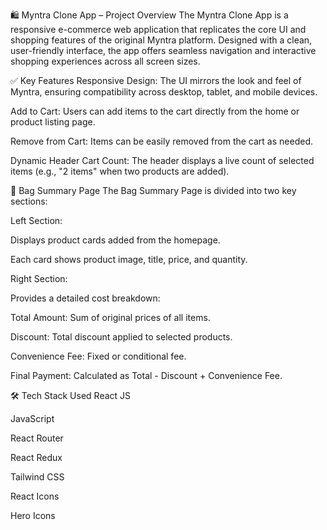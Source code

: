🛍️ Myntra Clone App – Project Overview
The Myntra Clone App is a responsive e-commerce web application that replicates the core UI and shopping features of the original Myntra platform. Designed with a clean, user-friendly interface, the app offers seamless navigation and interactive shopping experiences across all screen sizes.

✅ Key Features
Responsive Design: The UI mirrors the look and feel of Myntra, ensuring compatibility across desktop, tablet, and mobile devices.

Add to Cart: Users can add items to the cart directly from the home or product listing page.

Remove from Cart: Items can be easily removed from the cart as needed.

Dynamic Header Cart Count: The header displays a live count of selected items (e.g., "2 items" when two products are added).


🧾 Bag Summary Page
The Bag Summary Page is divided into two key sections:

Left Section:

Displays product cards added from the homepage.

Each card shows product image, title, price, and quantity.

Right Section:

Provides a detailed cost breakdown:

Total Amount: Sum of original prices of all items.

Discount: Total discount applied to selected products.

Convenience Fee: Fixed or conditional fee.

Final Payment: Calculated as Total - Discount + Convenience Fee.


🛠️ Tech Stack Used
React JS

JavaScript

React Router

React Redux

Tailwind CSS

React Icons

Hero Icons
